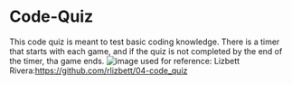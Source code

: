 # Code-Quiz

This code quiz is meant to test basic coding knowledge. There is a timer that starts with each game, and if the quiz is not completed by the end of the timer, tha game ends. 
![image](https://user-images.githubusercontent.com/95385953/155836328-9947ad2c-5b48-4fb5-886b-e104b592b73a.png)
used for reference: Lizbett Rivera:https://github.com/rlizbett/04-code_quiz
